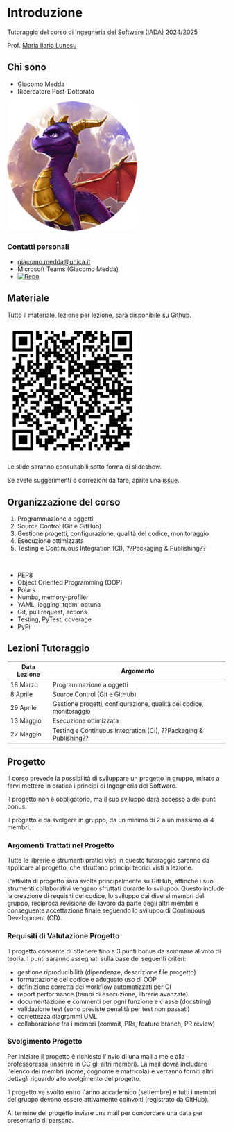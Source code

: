 # Introduzione

Tutoraggio del corso di [Ingegneria del Software (IADA)](https://unica.coursecatalogue.cineca.it/insegnamenti/2025/21412/2021/9999/11022) 2024/2025

Prof. [Maria Ilaria Lunesu](https://web.unica.it/unica/page/it/mariai_lunesu)

<!-- New section -->

## Chi sono

<div class="cols">

- Giacomo Medda
- Ricercatore Post-Dottorato

<img src="./img/Dragonsito-spyro.png" width="300px"/></img>

</div>

<!-- New subsection -->

### Contatti personali

<div class="cols">

- [giacomo.medda@unica.it](mailto:giacomo.medda@unica.it)
- Microsoft Teams (Giacomo Medda)
- [![Repo](https://badgen.net/badge/icon/jackmedda?icon=github&label&scale=3)](https://github.com/jackmedda)

</div>

<!-- New section -->

## Materiale

Tutto il materiale, lezione per lezione, sarà disponibile su [Github](https://github.com/ISW-IADA/Tutoraggio-ISW-IADA-2024-2025).

<div>

<img src="./img/qr_git_repo.png" width="300px"/></img>

</div>

Le slide saranno consultabili sotto forma di slideshow.

<!-- .element: class="fragment" -->

Se avete suggerimenti o correzioni da fare, aprite una [issue](https://github.com/ISW-IADA/Tutoraggio-ISW-IADA-2024-2025/issues).

<!-- .element: class="fragment" -->

<!-- New section -->

## Organizzazione del corso

<div class="cols">

1. Programmazione a oggetti
2. Source Control (Git e GitHub)
3. Gestione progetti, configurazione, qualità del codice, monitoraggio
4. Esecuzione ottimizzata
5. Testing e Continuous Integration (CI), ??Packaging & Publishing??

<br/>

- PEP8
- Object Oriented Programming (OOP)
- Polars
- Numba, memory-profiler
- YAML, logging, tqdm, optuna
- Git, pull request, actions
- Testing, PyTest, coverage
- PyPi

<!-- .element: class="fragment" -->

</div>

<!-- New section -->

## Lezioni Tutoraggio

| Data Lezione | Argomento |
|----------------|------------|
| 18 Marzo | Programmazione a oggetti |
| 8 Aprile | Source Control (Git e GitHub) |
| 29 Aprile | Gestione progetti, configurazione, qualità del codice, monitoraggio |
| 13 Maggio | Esecuzione ottimizzata |
| 27 Maggio | Testing e Continuous Integration (CI), ??Packaging & Publishing?? |

<!-- New section -->

## Progetto

Il corso prevede la possibilità di sviluppare un progetto in gruppo, mirato a farvi mettere in pratica i principi di Ingegneria del Software.

Il progetto non è obbligatorio, ma il suo sviluppo darà accesso a dei punti bonus.

<!-- .element: class="fragment" -->

Il progetto è da svolgere in gruppo, da un minimo di 2 a un massimo di 4 membri.

<!-- .element: class="fragment" -->

<!-- New subsection -->

### Argomenti Trattati nel Progetto

Tutte le librerie e strumenti pratici visti in questo tutoraggio saranno da applicare al progetto, che sfruttano principi teorici visti a lezione.

L'attività di progetto sarà svolta principalmente su GitHub, affinché i suoi strumenti collaborativi vengano sfruttati durante lo sviluppo. Questo include la creazione di requisiti del codice, lo sviluppo dai diversi membri del gruppo, reciproca revisione del lavoro da parte degli altri membri e conseguente accettazione finale seguendo lo sviluppo di Continuous Development (CD).

<!-- .element: class="fragment" -->

<!-- New subsection -->

### Requisiti di Valutazione Progetto

Il progetto consente di ottenere fino a 3 punti bonus da sommare al voto di teoria.
I punti saranno assegnati sulla base dei seguenti criteri:

- gestione riproducibilità (dipendenze, descrizione file progetto)
- formattazione del codice e adeguato uso di OOP
- definizione corretta dei workflow automatizzati per CI
- report performance (tempi di esecuzione, librerie avanzate)
- documentazione e commenti per ogni funzione e classe (docstring)
- validazione test (sono previste penalità per test non passati)
- correttezza diagrammi UML
- collaborazione fra i membri (commit, PRs, feature branch, PR review)

<!-- .element: class="fragment" -->

<!-- New subsection -->

### Svolgimento Progetto

Per iniziare il progetto è richiesto l'invio di una mail a me e alla professoressa (inserire in CC gli altri membri). La mail dovrà includere l'elenco dei membri (nome, cognome e matricola) e verranno forniti altri dettagli riguardo allo svolgimento del progetto.

<!-- .element: class="fragment" -->

Il progetto va svolto entro l'anno accademico (settembre) e tutti i membri del gruppo devono essere attivamente coinvolti (registrato da GitHub).

<!-- .element: class="fragment" -->

Al termine del progetto inviare una mail per concordare una data per presentarlo di persona.

<!-- .element: class="fragment" -->